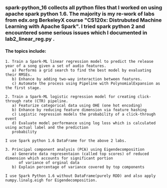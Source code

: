 ### spark-python_16 collects all python files that I worked on using apache spark python 1.6.  The majority is my re-work of labs from edx.org BerkeleyX course "CS120x: Distrubuted Machine Learning with Apache Spark". I tried spark python 2 and encountered some serious issues which I documented in lab2_linear_reg.py .
#### The topics include:
    1. Train a Spark-ML linear regression model to predict the release year of a song given a set of audio features.
       a) Performs a grid search to find the best model by evaluating their RMSEs.
       b) Enhance by adding two-way interaction between features.
       c) Automate the process using Pipeline with PolynomialExpansion as the first stage. 
 
    2. Train a Spark-ML logistic regression model for creating click-through rate (CTR) pipeline.
       a) Featurize categorical data using OHE (one hot encoding)
       b) Enhance by reducing feature dimension via feature hashing
       c) Logistic regression models the probability of a click-through event
       d) Evaluate model performance using log loss which is calculated using actual label and the prediction
       probability

    I use Spark python 1.6 DataFrame for the above 2 labs.

    3. Principal component analysis (PCA) using Eigendecomposition
       a) Generate data representaion (called top scores) of reduced dimension which accounts for significant portion
          of variance of orginal data
       b) Explain percentage of variance covered by top components

    I use Spark Python 1.6 without DataFrame(purely RDD) and also apply numpy.linalg.eigh for Eigendecomposition.

      
